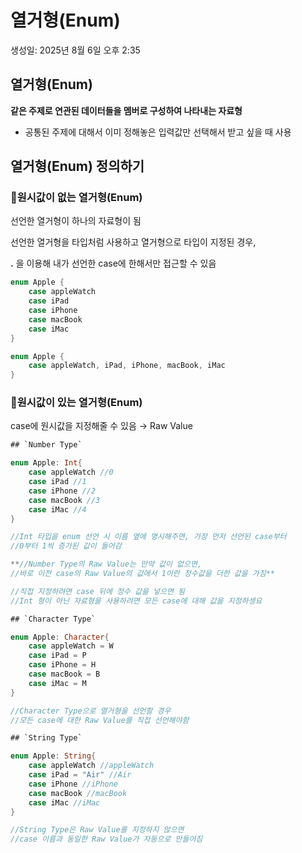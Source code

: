 # 열거형(Enum)

생성일: 2025년 8월 6일 오후 2:35

## 열거형(Enum)

**같은 주제로 연관된 데이터들을 멤버로 구성하여 나타내는 자료형**

- 공통된 주제에 대해서 이미 정해놓은 입력값만 선택해서 받고 싶을 때 사용

## 열거형(Enum) 정의하기

<aside>

### 📍원시값이 없는 열거형(Enum)

선언한 열거형이 하나의 자료형이 됨

선언한 열거형을 타입처럼 사용하고 열거형으로 타입이 지정된 경우,

**.** 을 이용해 내가 선언한 case에 한해서만 접근할 수 있음

```swift
enum Apple {
	case appleWatch
	case iPad
	case iPhone
	case macBook
	case iMac
}
```

```swift
enum Apple {
	case appleWatch, iPad, iPhone, macBook, iMac
}
```

</aside>

<aside>

### 📍원시값이 있는 열거형(Enum)

case에 원시값을 지정해줄 수 있음 → Raw Value

```swift
## `Number Type`

enum Apple: Int{
	case appleWatch //0
	case iPad //1
	case iPhone //2
	case macBook //3
	case iMac //4
}

//Int 타입을 enum 선언 시 이름 옆에 명시해주면, 가장 먼저 선언된 case부터
//0부터 1씩 증가된 값이 들어감

**//Number Type의 Raw Value는 만약 값이 없으면,
//바로 이전 case의 Raw Value의 값에서 1이란 정수값을 더한 값을 가짐**

//직접 지정하려면 case 뒤에 정수 값을 넣으면 됨
//Int 형이 아닌 자료형을 사용하려면 모든 case에 대해 값을 지정하셍요
```

```swift
## `Character Type`

enum Apple: Character{
	case appleWatch = W
	case iPad = P
	case iPhone = H
	case macBook = B
	case iMac = M
}

//Character Type으로 열거형을 선언할 경우
//모든 case에 대한 Raw Value를 직접 선언해야함
```

```swift
## `String Type`

enum Apple: String{
	case appleWatch //appleWatch
	case iPad = "Air" //Air
	case iPhone //iPhone
	case macBook //macBook
	case iMac //iMac
}

//String Type은 Raw Value를 지정하지 않으면
//case 이름과 동일한 Raw Value가 자동으로 만들어짐
```

</aside>